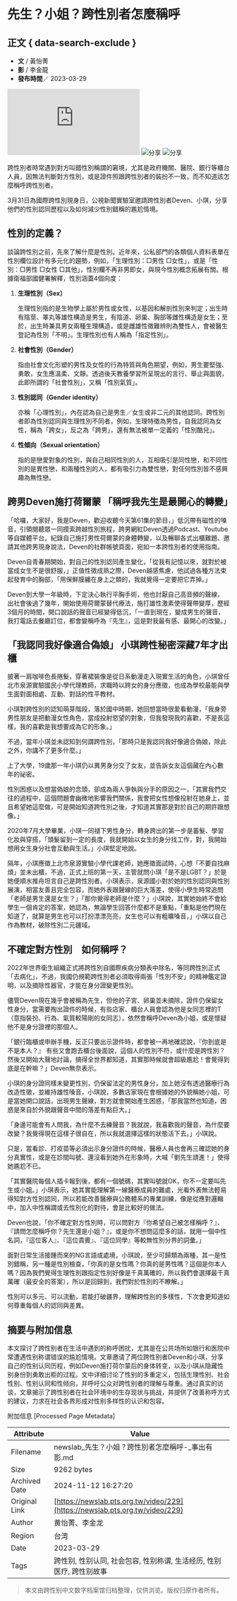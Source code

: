 # 先生？小姐？跨性別者怎麼稱呼

## 正文 { data-search-exclude }


- **文** / 黃怡菁
- **影** / 李金龍
- **發布時間**／ 2023-03-29

![分享](https://www.facebook.com/sharer/sharer.php?u=https%3A%2F%2Fnewslab.pts.org.tw%2Fvideo%2F229)
![分享](https://social-plugins.line.me/lineit/share?url=https%3A%2F%2Fnewslab.pts.org.tw%2Fvideo%2F229)
![分享](https://twitter.com/intent/tweet?url=https%3A%2F%2Fnewslab.pts.org.tw%2Fvideo%2F229)

跨性別者時常遇到對方叫錯性別稱謂的窘境，尤其是政府機關、醫院、銀行等櫃台人員，因無法判斷對方性別，或是證件照跟跨性別者的裝扮不一致，而不知道該怎麼稱呼跨性別者。

3月31日為國際跨性別現身日，公視新聞實驗室邀請跨性別者Deven、小琪，分享他們的性別認同歷程以及如何減少性別錯稱的尷尬情境。

## 性別的定義？

談論跨性別之前，先來了解什麼是性別。近年來，公私部門的各類個人資料表單在性別欄位設計有多元化的趨勢，例如，「生理性別：□男性  □女性」，或是「性別：□男性  □女性  □其他」，性別欄不再非男即女，與現今性別概念拓展有關。根據衛福部國健署解釋，性別涵蓋4個向度：

1. **生理性別（Sex）**

   生理性別指的是生物學上屬於男性或女性，以基因和解剖性別來判定；出生時有陰莖、睪丸等雄性構造是男生，有陰道、卵巢、胸部等雌性構造是女生；至於，出生時兼具男女兩種生理構造，或是雌雄性徵難辨則為雙性人，會被醫生登記為性別「不明」。生理性別也有人稱為「指定性別」。

2. **社會性別（Gender）**

   指由社會文化形塑的男性及女性的行為特質與角色期望，例如，男生要堅強、勇敢，女生應溫柔、文靜。透過後天教養學習所呈現出的言行、舉止與面貌，此即所謂的「社會性別」，又稱「性別氣質」。

3. **性別認同（Gender identity）**

   亦稱「心理性別」，內在認為自己是男生／女生或非二元的其他認同。跨性別者即為性別認同與生理性別不同者，例如，生理特徵為男性，自我認同為女性，稱為「跨女」，反之為「跨男」，還有無法被單一定義的「性別酷兒」。

4. **性傾向（Sexual orientation）**

   指的是戀愛對象的性別，與自己相同性別的人，互相吸引是同性戀，和不同性別的是異性戀，和兩種性別的人，都有吸引力為雙性戀，對任何性別皆不感興趣為無性戀。

## 跨男Deven施打荷爾蒙 「稱呼我先生是最開心的轉變」

「哈囉，大家好，我是Deven，歡迎收聽今天第61集的節目，」低沉帶有磁性的嗓音，引領閱聽眾一同摸索跨越性別旅程，跨男網紅Deven透過Podcast、Youtube等自媒體平台，紀錄自己施打男性荷爾蒙的身體轉變，以及暢聊各式出櫃難題、邀請其他跨男現身說法，Deven的社群帳號頁面，宛如一本跨性別者的使用指南。

Deven自青春期開始，對自己的性別認同產生變化，「從我有記憶以來，就對於被當成女生不是很舒服，」正值性徵成熟之際，Deven越感焦慮，他試過各種方法束起發育中的胸部，「用保鮮膜纏在身上之類的，我就覺得一定要把它弄掉。」 

Deven到大學一年級時，下定決心執行平胸手術，他也討厭自己高音頻的聲線，出社會後過了幾年，開始使用荷爾蒙替代療法，施打雄性激素使得聲帶變厚，歷經3個月的時間，開口說話的聲音已經變得低沉，「一直到現在，變成男生的聲音，我打電話去餐廳訂位，都會變稱呼為『先生』，這是對我最有感、最開心的改變。」

## 「我認同我好像適合偽娘」 小琪跨性秘密深藏7年才出櫃

披著一肩咖啡色長捲髮，穿著裙裝像是從日系動漫走入現實生活的角色，小琪曾任北市泉源實驗國民小學代理教師，求職時以跨女的身分應徵，也成為學校最能與學生面對面相處、互動、對話的性平教材。

小琪對跨性別的認知萌芽階段，落於國中時期，她回想當時很愛看動漫，「我身旁男性朋友是把動漫女性角色，當成投射慾望的對象，但我發現我的喜歡，不是長這樣，我的喜歡是我想要成為它的形象。」

不過，當年小琪並未認知到何謂跨性別，「那時只是我認同我好像適合偽娘，除此之外，你講不了更多什麼。」

上了大學，19歲那一年小琪仍以異男身分交了女友，並告訴女友這個藏在內心數年的祕密。

性別困惑以及想當偽娘的念頭，卻成為兩人爭執與分手的原因之一，「其實我們交往的過程中，這個問題會幽微地影響我們關係，我會把女性想像投射在她身上，並且希望她這麼做，可是開始知道跨性別之後，才知道其實那是對於自己的期許跟想像。」

2020年7月大學畢業，小琪一同褪下男性身分，轉身跨出的第一步是蓄髮、學習化妝與穿搭，「頭髮留到一定的長度，我就開始以女生的身分找工作，對，我開始想用女生身分社會互動與生活。」小琪堅定地說。

隔年，小琪應徵上北市泉源實驗小學代課老師，她應徵面試時，心想「不要自找麻煩」並未出櫃，不過，正式上班的第一天，主管就問小琪「是不是LGBT？」於是她便順水推舟坦言自己是跨性別者。小琪表示，泉源國小對於她的性別認同與性別展演，相當友善且完全包容，而她外表跟聲線的巨大落差，使得小學生時常追問「老師是男生還是女生？」「那你覺得老師是什麼？」小琪說，其實她始終不會給學生一個肯定的答案，她認為，無論學生回答什麼都不是重點，「重點是他們現在知道了，就算是男生也可以打扮漂漂亮亮，女生也可以有粗曠嗓音，」小琪以自己作為教材，破除性別二元疆域。

## 不確定對方性別　如何稱呼？

2022年世界衛生組織正式將跨性別自國際疾病分類表中除名，等同跨性別正式「去病化」，不過，我國仍規範跨性別者必須取得兩張「性別不安」的精神鑑定證明，以及摘除性器官，才能在身分證變更性別。

儘管Deven現在幾乎會被稱為先生，但他的子宮、卵巢並未摘除，證件仍保留女性身分，當需要掏出證件的時候，有些店家、櫃台人員會認為他是女同志裡的T（意指裝扮、行為、氣質較陽剛的女同志），依然會稱呼Deven為小姐，或是懷疑他不是身分證裡的那個人。

「銀行臨櫃或申辦手機，反正只要出示證件時，都會被一再地確認說，『你到底是不是本人？』 有些又會跑去櫃台後面說，這個人的性別不符，或什麼是跨性別？然後又開始大聲地討論，搞得全世界都知道，其實那時候就會超級尷尬！會覺得到底是在幹嘛？」Deven無奈表示。

小琪的身分證同樣未變更性別，仍保留法定的男性身分，加上她沒有透過醫療行為改造性徵，並維持雄性嗓音，小琪說，多數店家現在會根據她的外貌稱她小姐，可是當她開口說話，出現男生聲線，對方就會開始產生困惑，「那我當然也知道，困惑是來自於外貌跟聲音中間的落差有點巨大。」

「身邊可能會有人問我，為什麼不去練聲音？我就說，我喜歡我的聲音，為什麼要改變？我覺得現在這樣子很自在，所以我就選擇這樣的狀態活下去。」小琪說。

只是，當看診、打疫苗等必須出示身分證件的時候，醫療人員也會再三確認她的身分真實性，或是在診間叫號、還沒看到她外在形象時，大喊「劉先生請進！」使得她尷尬不已。

「其實醫院每個人插卡報到後，都有一個號碼，其實叫號就OK，你不一定要叫先生或小姐。」小琪表示，她其實能理解第一線醫療成員的難處，光看外表無法輕易得知對方性別認同，所以若能改善醫療與公務體系的專業訓練，像是從應對邏輯中，加入中性稱謂或去性別化的對待，會是比較好的做法。

Deven也說，「你不確定對方性別時，可以問對方『你希望自己被怎樣稱呼？』、『請問怎麼稱呼你？先生還是小姐？』，或是你不想問這麼多的話，就用一個中性名詞，『這位客人』、『這位貴賓』、『這位同學』等較無性別分界的詞彙。」

面對日常生活接踵而來的NG言語或處境，小琪說，至少可歸類為兩種，其一是性別錯稱，另一種是性別檢查，「你真的是女性嗎？你真的是男性嗎？這個是你本人嗎？因為我們覺得生理性別跟指定性別好像是千真萬確的，所以我們會選擇最千真萬確（最安全的答案），所以是回歸到，我們對於性別的不瞭解。」

性別可以多元、可以流動，若能打破疆界，理解跨性別的多樣性，下次會更知道如何尊重每個人的認同與差異。

## 摘要与附加信息

<!-- tcd_abstract -->
本文探讨了跨性别者在生活中遇到的称呼困扰，尤其是在公共场所如银行和医院中常遭遇性别称谓错误的尴尬情境。文章邀请了两位跨性别者Deven和小琪，分享自己的性别认同历程，例如Deven施打荷尔蒙后的身体转变，以及小琪从隐藏性别身份到勇敢出柜的过程。文中详细讨论了性别的多重定义，包括生理性别、社会性别、性别认同和性倾向，并呼吁公众对跨性别者的理解与尊重。通过真实的访谈，文章揭示了跨性别者在社会环境中的生存现状与挑战，并提供了改善称呼方式的建议，力求在社会各界形成对性别多样性的认识和包容。
<!-- tcd_abstract_end -->

附加信息 [Processed Page Metadata]

| Attribute       | Value                                  |
|-----------------|----------------------------------------|
| Filename        | newslab_先生？小姐？跨性別者怎麼稱呼-_事出有影.md                             |
| Size            | 9262 bytes                           |
| Archived Date   | 2024-11-12 16:27:20                             |
| Original Link   | [https://newslab.pts.org.tw/video/229](https://newslab.pts.org.tw/video/229)                       |
| Author          | 黄怡菁、李金龙                               |
| Region          | 台湾                               |
| Date            | 2023-03-29                                 |
| Tags            | 跨性别, 性别认同, 社会包容, 性别称谓, 生活经历, 性别医疗, 跨性别故事                                 |
>
> 本文由跨性别中文数字档案馆归档整理，仅供浏览。版权归原作者所有。
>